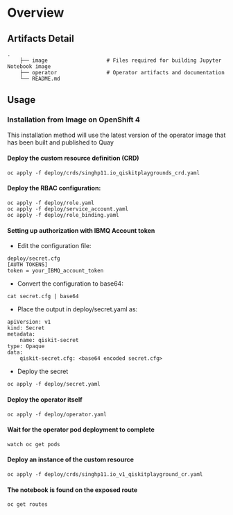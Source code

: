 # Overview

## Artifacts Detail

    .
        ├── image                   # Files required for building Jupyter Notebook image
        ├── operator                # Operator artifacts and documentation 
        └── README.md

## Usage

### Installation from Image on OpenShift 4

This installation method will use the latest version of the operator image that has been built and published to Quay

#### Deploy the custom resource definition (CRD)

```
oc apply -f deploy/crds/singhp11.io_qiskitplaygrounds_crd.yaml
```

#### Deploy the RBAC configuration:

```
oc apply -f deploy/role.yaml
oc apply -f deploy/service_account.yaml
oc apply -f deploy/role_binding.yaml
```

#### Setting up authorization with IBMQ Account token

- Edit the configuration file:

```
deploy/secret.cfg
[AUTH TOKENS]
token = your_IBMQ_account_token
```

- Convert the configuration to base64:

```
cat secret.cfg | base64
```

- Place the output in deploy/secret.yaml as:

```
apiVersion: v1
kind: Secret
metadata:
	name: qiskit-secret
type: Opaque
data:
	qiskit-secret.cfg: <base64 encoded secret.cfg>
```

- Deploy the secret

```
oc apply -f deploy/secret.yaml
```

#### Deploy the operator itself

```
oc apply -f deploy/operator.yaml
```

#### Wait for the operator pod deployment to complete

```
watch oc get pods
```

#### Deploy an instance of the custom resource

```
oc apply -f deploy/crds/singhp11.io_v1_qiskitplayground_cr.yaml
```

#### The notebook is found on the exposed route

```
oc get routes
```

